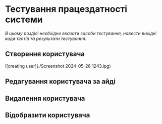 # Тестування працездатності системи

*В цьому розділі необхідно вказати засоби тестування, навести вихідні коди тестів та результати тестування.*
## Створення користувача
![creating user](./Screenshot 2024-05-26 1243.ipg)
## Редагування користувача за айді

## Видалення користувача

## Відобразити користувача

